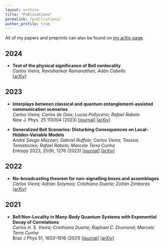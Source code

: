 ```yaml
---
layout: archive
title: "Publications"
permalink: /publications/
author_profile: true
---
```


All of my papers and preprints can also be found on [my arXiv page]( http://arxiv.org/a/vieira_c_1).

## 2024

* **Test of the physical significance of Bell nonlocality**  
_Carlos Vieira, Ravishankar Ramanathan, Adán Cabello_  
[[arXiv](https://arxiv.org/abs/2402.00801)]

## 2023

* **Interplays between classical and quantum entanglement-assisted communication scenarios**  
_Carlos Vieira; Carlos de Gois; Lucas Pollyceno; Rafael Rabelo_  
New J. Phys. 25 113004 (2023) [[journal](https://doi.org/10.1088/1367-2630/ad0526)] [[arXiv](https://arxiv.org/abs/2205.05171)]

* **Generalized Bell Scenarios: Disturbing Consequences on Local-Hidden-Variable Models**  
_André Saugo Mazzari; Gabriel Ruffolo; Carlos Vieira; Tassius Temistocles; Rafael Rabelo; Marcelo Terra Cunha_  
Entropy 2023, 25(9), 1276 (2023) [[journal](https://doi.org/10.3390/e25091276)] [[arXiv](https://arxiv.org/abs/2307.16058)]

## 2022

* **No-broadcasting theorem for non-signalling boxes and assemblages**  
_Carlos Vieira; Adrian Solymos; Cristhiano Duarte; Zoltán Zimborás_  
 [[arXiv](https://arxiv.org/abs/2211.14351)]

## 2021

* **Bell Non-Locality in Many-Body Quantum Systems with Exponential Decay of Correlations**  
_Carlos H. S. Vieira; Cristhiano Duarte; Raphael C. Drumond; Marcelo Terra Cunha_  
 Braz J Phys 51, 1603–1616 (2021) [[journal](https://doi.org/10.1007/s13538-021-00998-1)] [[arXiv](https://arxiv.org/abs/2006.05537)]
